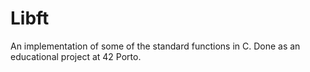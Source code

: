# Libft
An implementation of some of the standard functions in C. Done as an educational project at 42 Porto. 
